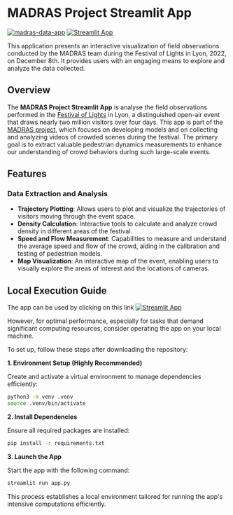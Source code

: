 # MADRAS Project Streamlit App
[![madras-data-app](https://github.com/PedestrianDynamics/madras-data-app/actions/workflows/streamlit-actions.yml/badge.svg?branch=main)](https://github.com/PedestrianDynamics/madras-data-app/actions/workflows/streamlit-actions.yml)
[![Streamlit App](https://static.streamlit.io/badges/streamlit_badge_black_white.svg)](https://madras-data-app.streamlit.app/)

This application presents an interactive visualization of field observations conducted by 
the MADRAS team during the Festival of Lights in Lyon, 2022, on December 8th. 
It provides users with an engaging means to explore and analyze the data collected.



## Overview
The **MADRAS Project Streamlit App** is analyse the field observations performed in the [Festival of Lights](https://www.madras-crowds.eu/Festival-of-Lights-Lyon-.h.htm) in Lyon, a distinguished open-air event that draws nearly two million visitors over four days. 
This app is part of the [MADRAS project](https://www.madras-crowds.eu/), which focuses on developing models and on collecting and analyzing videos of crowded scenes during the festival. The primary goal is to extract valuable pedestrian dynamics measurements to enhance our understanding of crowd behaviors during such large-scale events.

## Features

### Data Extraction and Analysis
- **Trajectory Plotting**: Allows users to plot and visualize the trajectories of visitors moving through the event space.
- **Density Calculation**: Interactive tools to calculate and analyze crowd density in different areas of the festival.
- **Speed and Flow Measurement**: Capabilities to measure and understand the average speed and flow of the crowd, aiding in the calibration and testing of pedestrian models.
- **Map Visualization**: An interactive map of the event, enabling users to visually explore the areas of interest and the locations of cameras.


## Local Execution Guide

The app can be used by clicking on this link [![Streamlit App](https://static.streamlit.io/badges/streamlit_badge_black_white.svg)](https://madras-data-app.streamlit.app/)

However, for optimal performance, especially for tasks that demand significant computing resources, consider operating the app on your local machine.

To set up, follow these steps after downloading the repository:

**1. Environment Setup (Highly Recommended)**

Create and activate a virtual environment to manage dependencies efficiently:

```bash
python3 -m venv .venv
source .venv/bin/activate
```

**2. Install Dependencies**

Ensure all required packages are installed:


```bash
pip install -r requirements.txt
```

**3. Launch the App**

Start the app with the following command:

```bash
streamlit run app.py
```

This process establishes a local environment tailored for running the app's intensive computations efficiently.
